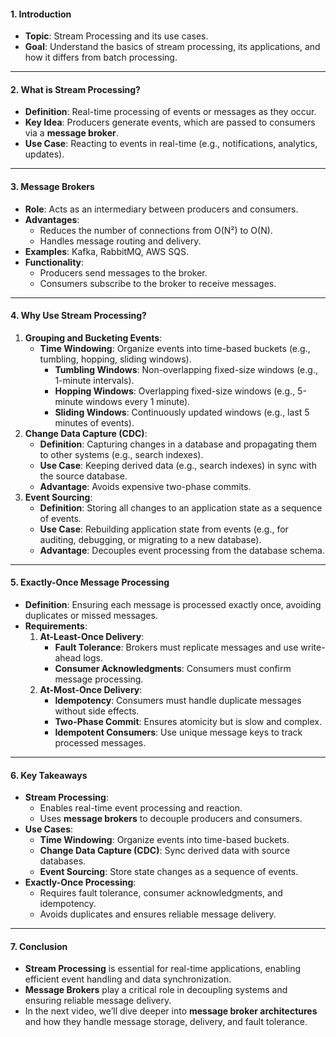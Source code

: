 #### **1. Introduction**
- **Topic**: Stream Processing and its use cases.
- **Goal**: Understand the basics of stream processing, its applications, and how it differs from batch processing.

---

#### **2. What is Stream Processing?**
- **Definition**: Real-time processing of events or messages as they occur.
- **Key Idea**: Producers generate events, which are passed to consumers via a **message broker**.
- **Use Case**: Reacting to events in real-time (e.g., notifications, analytics, updates).

---

#### **3. Message Brokers**
- **Role**: Acts as an intermediary between producers and consumers.
- **Advantages**:
  - Reduces the number of connections from O(N²) to O(N).
  - Handles message routing and delivery.
- **Examples**: Kafka, RabbitMQ, AWS SQS.
- **Functionality**:
  - Producers send messages to the broker.
  - Consumers subscribe to the broker to receive messages.

---

#### **4. Why Use Stream Processing?**
1. **Grouping and Bucketing Events**:
   - **Time Windowing**: Organize events into time-based buckets (e.g., tumbling, hopping, sliding windows).
     - **Tumbling Windows**: Non-overlapping fixed-size windows (e.g., 1-minute intervals).
     - **Hopping Windows**: Overlapping fixed-size windows (e.g., 5-minute windows every 1 minute).
     - **Sliding Windows**: Continuously updated windows (e.g., last 5 minutes of events).
2. **Change Data Capture (CDC)**:
   - **Definition**: Capturing changes in a database and propagating them to other systems (e.g., search indexes).
   - **Use Case**: Keeping derived data (e.g., search indexes) in sync with the source database.
   - **Advantage**: Avoids expensive two-phase commits.
3. **Event Sourcing**:
   - **Definition**: Storing all changes to an application state as a sequence of events.
   - **Use Case**: Rebuilding application state from events (e.g., for auditing, debugging, or migrating to a new database).
   - **Advantage**: Decouples event processing from the database schema.

---

#### **5. Exactly-Once Message Processing**
- **Definition**: Ensuring each message is processed exactly once, avoiding duplicates or missed messages.
- **Requirements**:
  1. **At-Least-Once Delivery**:
     - **Fault Tolerance**: Brokers must replicate messages and use write-ahead logs.
     - **Consumer Acknowledgments**: Consumers must confirm message processing.
  2. **At-Most-Once Delivery**:
     - **Idempotency**: Consumers must handle duplicate messages without side effects.
     - **Two-Phase Commit**: Ensures atomicity but is slow and complex.
     - **Idempotent Consumers**: Use unique message keys to track processed messages.

---

#### **6. Key Takeaways**
- **Stream Processing**:
  - Enables real-time event processing and reaction.
  - Uses **message brokers** to decouple producers and consumers.
- **Use Cases**:
  - **Time Windowing**: Organize events into time-based buckets.
  - **Change Data Capture (CDC)**: Sync derived data with source databases.
  - **Event Sourcing**: Store state changes as a sequence of events.
- **Exactly-Once Processing**:
  - Requires fault tolerance, consumer acknowledgments, and idempotency.
  - Avoids duplicates and ensures reliable message delivery.

---

#### **7. Conclusion**
- **Stream Processing** is essential for real-time applications, enabling efficient event handling and data synchronization.
- **Message Brokers** play a critical role in decoupling systems and ensuring reliable message delivery.
- In the next video, we’ll dive deeper into **message broker architectures** and how they handle message storage, delivery, and fault tolerance.

